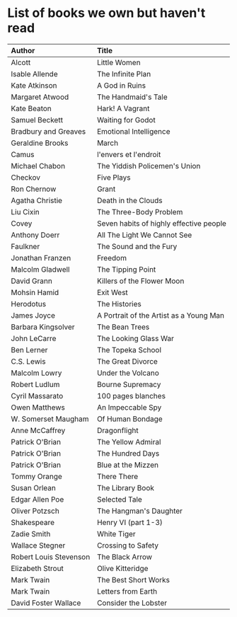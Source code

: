 # List of books we own but haven't read

Author | Title 
:------ |:------
Alcott | Little Women
Isable Allende | The Infinite Plan
Kate Atkinson | A God in Ruins
Margaret Atwood | The Handmaid's Tale
Kate Beaton | Hark! A Vagrant
Samuel Beckett | Waiting for Godot
Bradbury and Greaves | Emotional Intelligence
Geraldine Brooks | March
Camus | l'envers et l'endroit
Michael Chabon | The Yiddish Policemen's Union
Checkov | Five Plays
Ron Chernow | Grant
Agatha Christie | Death in the Clouds
Liu Cixin | The Three-Body Problem
Covey | Seven habits of highly effective people
Anthony Doerr | All The Light We Cannot See
Faulkner | The Sound and the Fury
Jonathan Franzen | Freedom
Malcolm Gladwell | The Tipping Point
David Grann | Killers of the Flower Moon
Mohsin Hamid | Exit West
Herodotus | The Histories
James Joyce | A Portrait of the Artist as a Young Man
Barbara Kingsolver | The Bean Trees
John LeCarre | The Looking Glass War
Ben Lerner | The Topeka School
C.S. Lewis | The Great Divorce
Malcolm Lowry | Under the Volcano
Robert Ludlum | Bourne Supremacy
Cyril Massarato | 100 pages blanches
Owen Matthews | An Impeccable Spy
W. Somerset Maugham | Of Human Bondage
Anne McCaffrey | Dragonflight
Patrick O'Brian | The Yellow Admiral
Patrick O'Brian | The Hundred Days
Patrick O'Brian | Blue at the Mizzen
Tommy Orange | There There
Susan Orlean | The Library Book
Edgar Allen Poe | Selected Tale
Oliver Potzsch | The Hangman's Daughter
Shakespeare | Henry VI (part 1-3)
Zadie Smith | White Tiger
Wallace Stegner | Crossing to Safety
Robert Louis Stevenson | The Black Arrow
Elizabeth Strout | Olive Kitteridge
Mark Twain | The Best Short Works
Mark Twain | Letters from Earth
David Foster Wallace | Consider the Lobster
